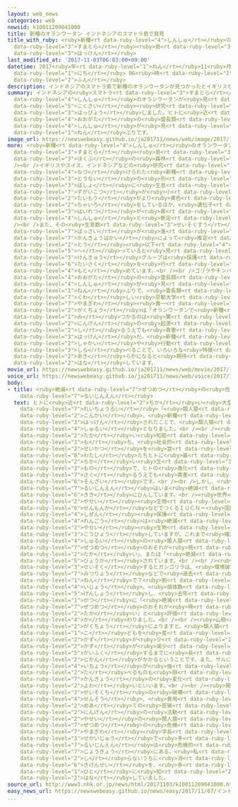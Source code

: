 ```yaml
---
layout: web_news
categories: web
newsid: k10011209041000
title: 新種のオランウータン インドネシアのスマトラ島で発見
title_with_ruby: <ruby>新種<rt data-ruby-level="4">しんしゅ</rt></ruby>のオランウータン インドネシアの<ruby>スマトラ<rt
  data-ruby-level="3">すまとら</rt></ruby><ruby>島<rt data-ruby-level="3">とう</rt></ruby>で<ruby>発見<rt
  data-ruby-level="3">はっけん</rt></ruby>
last_modified_at: '2017-11-03T06:03:00+09:00'
datetime: 2017<ruby>年<rt data-ruby-level="1">ねん</rt></ruby>11<ruby>月<rt data-ruby-level="1">がつ</rt></ruby>03<ruby>日<rt
  data-ruby-level="1">にち</rt></ruby> 06<ruby>時<rt data-ruby-level="2">じ</rt></ruby>03<ruby>分<rt
  data-ruby-level="2">ふん</rt></ruby>
description: インドネシアのスマトラ島で新種のオランウータンが見つかったとイギリスなどの国際研究グループが発表しました。ヒトに近い大型の霊長類で新種が見つかるのはおよそ９０年ぶりです。
summary: インドネシアの<ruby>スマトラ<rt data-ruby-level="3">すまとら</rt></ruby><ruby>島<rt data-ruby-level="3">とう</rt></ruby>で<ruby>新種<rt
  data-ruby-level="4">しんしゅ</rt></ruby>のオランウータンが<ruby>見<rt data-ruby-level="1">み</rt></ruby>つかったとイギリスなどの<ruby>国際<rt
  data-ruby-level="5">こくさい</rt></ruby><ruby>研究<rt data-ruby-level="3">けんきゅう</rt></ruby>グループが<ruby>発表<rt
  data-ruby-level="3">はっぴょう</rt></ruby>しました。ヒトに<ruby>近<rt data-ruby-level="2">ちか</rt></ruby>い<ruby>大型<rt
  data-ruby-level="4">おおがた</rt></ruby>の<ruby>霊長類<rt data-ruby-level="7">れいちょうるい</rt></ruby>で<ruby>新種<rt
  data-ruby-level="4">しんしゅ</rt></ruby>が<ruby>見<rt data-ruby-level="1">み</rt></ruby>つかるのはおよそ９０<ruby>年<rt
  data-ruby-level="1">ねん</rt></ruby>ぶりです。
image_url: https://newswebeasy.github.io/ja201711/news/web/image/2017/11/03/K10011209041_1711022236_1711030503_01_02.jpg
more: <ruby>新種<rt data-ruby-level="4">しんしゅ</rt></ruby>のオランウータンが<ruby>見<rt data-ruby-level="1">み</rt></ruby>つかったのは、インドネシアの<ruby>スマトラ<rt
  data-ruby-level="3">すまとら</rt></ruby><ruby>島<rt data-ruby-level="3">とう</rt></ruby><ruby>北部<rt
  data-ruby-level="3">ほくぶ</rt></ruby>の<ruby>森林<rt data-ruby-level="1">しんりん</rt></ruby>です。<br
  /><br />イギリスやスイス、インドネシアなどの<ruby>研究<rt data-ruby-level="3">けんきゅう</rt></ruby>グループによりますと、「タパヌリオランウータン」と<ruby>名付<rt
  data-ruby-level="4">なづ</rt></ruby>けられた<ruby>新種<rt data-ruby-level="4">しんしゅ</rt></ruby>のオランウータンは、<ruby>島内<rt
  data-ruby-level="3">とうない</rt></ruby>の<ruby>別<rt data-ruby-level="4">べつ</rt></ruby>の<ruby>場所<rt
  data-ruby-level="3">ばしょ</rt></ruby>に<ruby>生息<rt data-ruby-level="3">せいそく</rt></ruby>するオランウータンよりも<ruby>頭蓋骨<rt
  data-ruby-level="7">ずがいこつ</rt></ruby>が<ruby>小<rt data-ruby-level="1">ちい</rt></ruby>さく、<ruby>体毛<rt
  data-ruby-level="2">たいもう</rt></ruby>がより<ruby>黄色<rt data-ruby-level="2">きいろ</rt></ruby>がかった<ruby>茶色<rt
  data-ruby-level="2">ちゃいろ</rt></ruby>をしているほか、<ruby>遺伝子<rt data-ruby-level="6">いでんし</rt></ruby>の<ruby>配列<rt
  data-ruby-level="3">はいれつ</rt></ruby>が<ruby>異<rt data-ruby-level="6">こと</rt></ruby>なっていて<ruby>新種<rt
  data-ruby-level="4">しんしゅ</rt></ruby>と<ruby>断定<rt data-ruby-level="5">だんてい</rt></ruby>されたということです。<br
  /><br />また、その<ruby>生息数<rt data-ruby-level="3">せいそくすう</rt></ruby>は、<ruby>森林<rt data-ruby-level="1">しんりん</rt></ruby>の<ruby>伐採<rt
  data-ruby-level="7">ばっさい</rt></ruby>が<ruby>進<rt data-ruby-level="3">すす</rt></ruby>むなど<ruby>環境破壊<rt
  data-ruby-level="7">かんきょうはかい</rt></ruby>によって<ruby>推定<rt data-ruby-level="6">すいてい</rt></ruby>８００<ruby>頭<rt
  data-ruby-level="2">とう</rt></ruby><ruby>以下<rt data-ruby-level="4">いか</rt></ruby>に<ruby>減<rt
  data-ruby-level="5">へ</rt></ruby>っていると<ruby>見<rt data-ruby-level="1">み</rt></ruby>られ、<ruby>研究<rt
  data-ruby-level="3">けんきゅう</rt></ruby>グループは<ruby>保護<rt data-ruby-level="5">ほご</rt></ruby><ruby>対策<rt
  data-ruby-level="6">たいさく</rt></ruby>を<ruby>行<rt data-ruby-level="2">おこな</rt></ruby>うよう<ruby>求<rt
  data-ruby-level="4">もと</rt></ruby>めています。<br /><br />ゴリラやチンパンジーなどヒトに<ruby>近<rt data-ruby-level="2">ちか</rt></ruby>い<ruby>大型<rt
  data-ruby-level="4">おおがた</rt></ruby>の<ruby>霊長類<rt data-ruby-level="7">れいちょうるい</rt></ruby>で<ruby>新種<rt
  data-ruby-level="4">しんしゅ</rt></ruby>が<ruby>見<rt data-ruby-level="1">み</rt></ruby>つかるのはおよそ９０<ruby>年<rt
  data-ruby-level="1">ねん</rt></ruby>ぶりで、<ruby>霊長類<rt data-ruby-level="7">れいちょうるい</rt></ruby>に<ruby>詳<rt
  data-ruby-level="7">くわ</rt></ruby>しい<ruby>京都大学<rt data-ruby-level="3">きょうとだいがく</rt></ruby>の<ruby>山極<rt
  data-ruby-level="7">やまぎわ</rt></ruby><ruby>壽一<rt data-ruby-level="8">としかず</rt></ruby><ruby>学長<rt
  data-ruby-level="2">がくちょう</rt></ruby>は「オランウータンで<ruby>新種<rt data-ruby-level="4">しんしゅ</rt></ruby>が<ruby>見<rt
  data-ruby-level="1">み</rt></ruby>つかるのは<ruby>驚<rt data-ruby-level="7">おどろ</rt></ruby>きで、<ruby>人間<rt
  data-ruby-level="2">にんげん</rt></ruby>の<ruby>起源<rt data-ruby-level="6">きげん</rt></ruby>を<ruby>知<rt
  data-ruby-level="2">し</rt></ruby>るうえでも<ruby>貴重<rt data-ruby-level="6">きちょう</rt></ruby>な<ruby>発見<rt
  data-ruby-level="3">はっけん</rt></ruby>だ。<ruby>新種<rt data-ruby-level="4">しんしゅ</rt></ruby>のオランウータンの<ruby>社会<rt
  data-ruby-level="2">しゃかい</rt></ruby>や<ruby>行動<rt data-ruby-level="3">こうどう</rt></ruby>を<ruby>調<rt
  data-ruby-level="3">しら</rt></ruby>べることで、いろいろな<ruby>特徴<rt data-ruby-level="7">とくちょう</rt></ruby>が<ruby>明<rt
  data-ruby-level="2">あき</rt></ruby>らかになると<ruby>期待<rt data-ruby-level="3">きたい</rt></ruby>している」と<ruby>話<rt
  data-ruby-level="2">はな</rt></ruby>しています。
movie_url: https://newswebeasy.github.io/ja201711/news/web/movie/2017/11/03/k10011209041_201711030613_201711030613.mp4
voice_url: https://newswebeasy.github.io/ja201711/news/web/voice/2017/11/03/k10011209041_201711030613_201711030613.mp3
body:
- title: <ruby>絶滅<rt data-ruby-level="7">ぜつめつ</rt></ruby>の<ruby>危機<rt data-ruby-level="6">きき</rt></ruby>にひんする<ruby>類人猿<rt
    data-ruby-level="7">るいじんえん</rt></ruby>
  text: ヒトに<ruby>近<rt data-ruby-level="2">ちか</rt></ruby>い<ruby>大型<rt data-ruby-level="4">おおがた</rt></ruby>の<ruby>霊長類<rt
    data-ruby-level="7">れいちょうるい</rt></ruby>「<ruby>類人猿<rt data-ruby-level="7">るいじんえん</rt></ruby>」は、ゴリラ、チンパンジー、ボノボ、オランウータンからなり、<ruby>今回<rt
    data-ruby-level="2">こんかい</rt></ruby>、<ruby>新種<rt data-ruby-level="4">しんしゅ</rt></ruby>のオランウータンが<ruby>発見<rt
    data-ruby-level="3">はっけん</rt></ruby>されたことで、<ruby>類人猿<rt data-ruby-level="7">るいじんえん</rt></ruby>は７<ruby>種類<rt
    data-ruby-level="4">しゅるい</rt></ruby>となりました。<br /><br /><ruby>類人猿<rt data-ruby-level="7">るいじんえん</rt></ruby>は、<ruby>高<rt
    data-ruby-level="2">たか</rt></ruby>い<ruby>知能<rt data-ruby-level="5">ちのう</rt></ruby>を<ruby>持<rt
    data-ruby-level="3">も</rt></ruby>ち、<ruby>社会的<rt data-ruby-level="4">しゃかいてき</rt></ruby>な<ruby>生活<rt
    data-ruby-level="2">せいかつ</rt></ruby>を<ruby>営<rt data-ruby-level="5">いとな</rt></ruby>むことから、<ruby>私<rt
    data-ruby-level="8">わたし</rt></ruby>たちヒトに<ruby>最<rt data-ruby-level="4">もっと</rt></ruby>も<ruby>近<rt
    data-ruby-level="2">ちか</rt></ruby>い<ruby>生<rt data-ruby-level="3">い</rt></ruby>き<ruby>物<rt
    data-ruby-level="3">もの</rt></ruby>で、ヒトの<ruby>進化<rt data-ruby-level="3">しんか</rt></ruby>を<ruby>探<rt
    data-ruby-level="7">さぐ</rt></ruby>るうえでも<ruby>貴重<rt data-ruby-level="6">きちょう</rt></ruby>な<ruby>存在<rt
    data-ruby-level="6">そんざい</rt></ruby>です。<br /><br />しかし、<ruby>野生<rt data-ruby-level="2">やせい</rt></ruby>の<ruby>類人猿<rt
    data-ruby-level="7">るいじんえん</rt></ruby>はいま<ruby>絶滅<rt data-ruby-level="7">ぜつめつ</rt></ruby>の<ruby>危機<rt
    data-ruby-level="6">きき</rt></ruby>にひんしています。<br /><ruby>世界<rt data-ruby-level="3">せかい</rt></ruby>の<ruby>野生<rt
    data-ruby-level="2">やせい</rt></ruby><ruby>生物<rt data-ruby-level="3">せいぶつ</rt></ruby>の<ruby>専門家<rt
    data-ruby-level="6">せんもんか</rt></ruby>などでつくるＩＵＣＮ＝<ruby>国際<rt data-ruby-level="5">こくさい</rt></ruby><ruby>自然<rt
    data-ruby-level="4">しぜん</rt></ruby><ruby>保護<rt data-ruby-level="5">ほご</rt></ruby><ruby>連合<rt
    data-ruby-level="4">れんごう</rt></ruby>は<ruby>絶滅<rt data-ruby-level="7">ぜつめつ</rt></ruby>のおそれがある<ruby>野生<rt
    data-ruby-level="2">やせい</rt></ruby><ruby>生物<rt data-ruby-level="3">せいぶつ</rt></ruby>のリスト「レッドリスト」を<ruby>公表<rt
    data-ruby-level="3">こうひょう</rt></ruby>していますが、これまで<ruby>確認<rt data-ruby-level="7">かくにん</rt></ruby>されている６<ruby>種類<rt
    data-ruby-level="4">しゅるい</rt></ruby>の<ruby>類人猿<rt data-ruby-level="7">るいじんえん</rt></ruby>すべてが、「<ruby>絶滅<rt
    data-ruby-level="7">ぜつめつ</rt></ruby>のおそれが<ruby>極<rt data-ruby-level="7">きわ</rt></ruby>めて<ruby>高<rt
    data-ruby-level="2">たか</rt></ruby>い」、または「<ruby>絶滅<rt data-ruby-level="7">ぜつめつ</rt></ruby>のおそれがある」と<ruby>評価<rt
    data-ruby-level="5">ひょうか</rt></ruby>されています。<br /><br /><ruby>中<rt data-ruby-level="1">なか</rt></ruby>でもアフリカのコンゴやウガンダなどに<ruby>生息<rt
    data-ruby-level="3">せいそく</rt></ruby>するヒガシゴリラは、<ruby>環境破壊<rt data-ruby-level="7">かんきょうはかい</rt></ruby>や<ruby>密猟<rt
    data-ruby-level="7">みつりょう</rt></ruby>などで<ruby>過去<rt data-ruby-level="5">かこ</rt></ruby>２０<ruby>年<rt
    data-ruby-level="1">ねん</rt></ruby>で７<ruby>割<rt data-ruby-level="6">わり</rt></ruby><ruby>以上<rt
    data-ruby-level="4">いじょう</rt></ruby>、<ruby>個体数<rt data-ruby-level="5">こたいすう</rt></ruby>が<ruby>減少<rt
    data-ruby-level="5">げんしょう</rt></ruby>し、<ruby>去年<rt data-ruby-level="3">きょねん</rt></ruby>９<ruby>月<rt
    data-ruby-level="1">がつ</rt></ruby>に「<ruby>絶滅<rt data-ruby-level="7">ぜつめつ</rt></ruby>のおそれがある」から、「<ruby>絶滅<rt
    data-ruby-level="7">ぜつめつ</rt></ruby>のおそれが<ruby>極<rt data-ruby-level="7">きわ</rt></ruby>めて<ruby>高<rt
    data-ruby-level="2">たか</rt></ruby>い」と<ruby>評価<rt data-ruby-level="5">ひょうか</rt></ruby>が<ruby>変<rt
    data-ruby-level="4">か</rt></ruby>わりました。<br /><br /><ruby>山極<rt data-ruby-level="7">やまぎわ</rt></ruby><ruby>学長<rt
    data-ruby-level="2">がくちょう</rt></ruby>によりますと、<ruby>類人猿<rt data-ruby-level="7">るいじんえん</rt></ruby>はヒトよりも<ruby>子<rt
    data-ruby-level="1">こ</rt></ruby>どもを<ruby>産<rt data-ruby-level="4">う</rt></ruby>む<ruby>数<rt
    data-ruby-level="2">かず</rt></ruby>が<ruby>少<rt data-ruby-level="2">すく</rt></ruby>なく、いったん<ruby>数<rt
    data-ruby-level="2">かず</rt></ruby>が<ruby>減少<rt data-ruby-level="5">げんしょう</rt></ruby>すると<ruby>回復<rt
    data-ruby-level="5">かいふく</rt></ruby>するまでに<ruby>長<rt data-ruby-level="2">なが</rt></ruby>い<ruby>時間<rt
    data-ruby-level="2">じかん</rt></ruby>がかかるということです。また、サルに<ruby>比<rt data-ruby-level="5">くら</rt></ruby>べて<ruby>胃腸<rt
    data-ruby-level="4">いちょう</rt></ruby>が<ruby>強<rt data-ruby-level="2">つよ</rt></ruby>くないために<ruby>食<rt
    data-ruby-level="2">た</rt></ruby>べるものも<ruby>限<rt data-ruby-level="5">かぎ</rt></ruby>られ、<ruby>環境<rt
    data-ruby-level="7">かんきょう</rt></ruby>の<ruby>変化<rt data-ruby-level="4">へんか</rt></ruby>に<ruby>弱<rt
    data-ruby-level="2">よわ</rt></ruby>いといいます。<br /><br /><ruby>開発<rt data-ruby-level="3">かいはつ</rt></ruby>による<ruby>生息地<rt
    data-ruby-level="3">せいそくち</rt></ruby>の<ruby>破壊<rt data-ruby-level="7">はかい</rt></ruby>、<ruby>戦争<rt
    data-ruby-level="4">せんそう</rt></ruby>、<ruby>食用<rt data-ruby-level="2">しょくよう</rt></ruby><ruby>目当<rt
    data-ruby-level="2">めあ</rt></ruby>ての<ruby>密猟<rt data-ruby-level="7">みつりょう</rt></ruby>など<ruby>人間<rt
    data-ruby-level="2">にんげん</rt></ruby>の<ruby>活動<rt data-ruby-level="3">かつどう</rt></ruby>によって<ruby>野生<rt
    data-ruby-level="2">やせい</rt></ruby>の<ruby>類人猿<rt data-ruby-level="7">るいじんえん</rt></ruby>は<ruby>絶滅<rt
    data-ruby-level="7">ぜつめつ</rt></ruby>の<ruby>危機<rt data-ruby-level="6">きき</rt></ruby>にひんしているのです。<ruby>山極<rt
    data-ruby-level="7">やまぎわ</rt></ruby><ruby>学長<rt data-ruby-level="2">がくちょう</rt></ruby>は「いま<ruby>世界中<rt
    data-ruby-level="3">せかいじゅう</rt></ruby>で<ruby>多<rt data-ruby-level="2">おお</rt></ruby>くの<ruby>類人猿<rt
    data-ruby-level="7">るいじんえん</rt></ruby>は<ruby>危機的<rt data-ruby-level="6">ききてき</rt></ruby>な<ruby>状況<rt
    data-ruby-level="7">じょうきょう</rt></ruby>にある。<ruby>私<rt data-ruby-level="8">わたし</rt></ruby>たちが<ruby>知<rt
    data-ruby-level="2">し</rt></ruby>らないうちに<ruby>消<rt data-ruby-level="3">き</rt></ruby>えていってしまう<ruby>危険性<rt
    data-ruby-level="6">きけんせい</rt></ruby>を、<ruby>多<rt data-ruby-level="2">おお</rt></ruby>くの<ruby>人<rt
    data-ruby-level="1">ひと</rt></ruby>に<ruby>知<rt data-ruby-level="2">し</rt></ruby>ってほしい」と<ruby>話<rt
    data-ruby-level="2">はな</rt></ruby>していました。
source_url: http://www3.nhk.or.jp/news/html/20171103/k10011209041000.html
easy_news_url: https://newswebeasy.github.io/news/easy/2017/11/07/インドネシアで新しい種類のオランウータンが見つかる
...
```

